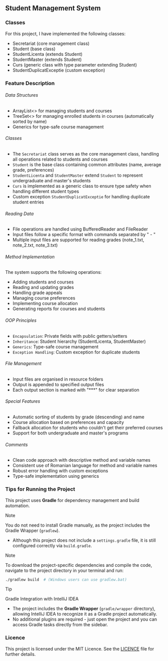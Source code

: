 ## Student Management System 

### Classes

For this project, I have implemented the following classes:
- Secretariat (core management class)
- Student (base class)
- StudentLicenta (extends Student)
- StudentMaster (extends Student)
- Curs (generic class with type parameter extending Student)
- StudentDuplicatExceptie (custom exception)

### Feature Description

###### Data Structures
- ArrayList<> for managing students and courses
- TreeSet<> for managing enrolled students in courses (automatically sorted by name)
- Generics for type-safe course management

###### Classes
- The `Secretariat` class serves as the core management class, handling all operations related to students and courses
- `Student` is the base class containing common attributes (name, average grade, preferences)
- `StudentLicenta` and `StudentMaster` extend `Student` to represent undergraduate and master's students
- `Curs` is implemented as a generic class to ensure type safety when handling different student types
- Custom exception `StudentDuplicatExceptie` for handling duplicate student entries

###### Reading Data
- File operations are handled using BufferedReader and FileReader
- Input files follow a specific format with commands separated by " - "
- Multiple input files are supported for reading grades (note_1.txt, note_2.txt, note_3.txt)

###### Method Implementation
The system supports the following operations:
- Adding students and courses
- Reading and updating grades
- Handling grade appeals
- Managing course preferences
- Implementing course allocation
- Generating reports for courses and students

###### OOP Principles
- `Encapsulation`: Private fields with public getters/setters
- `Inheritance`: Student hierarchy (StudentLicenta, StudentMaster)
- `Generics`: Type-safe course management
- `Exception Handling`: Custom exception for duplicate students

###### File Management
- Input files are organised in resource folders
- Output is appended to specified output files
- Each output section is marked with "***" for clear separation

###### Special Features
- Automatic sorting of students by grade (descending) and name
- Course allocation based on preferences and capacity
- Fallback allocation for students who couldn't get their preferred courses
- Support for both undergraduate and master's programs

###### Comments
- Clean code approach with descriptive method and variable names
- Consistent use of Romanian language for method and variable names
- Robust error handling with custom exceptions
- Type-safe implementation using generics

### Tips for Running the Project

This project uses **Gradle** for dependency management and build automation.  

> [!NOTE]  
> You do not need to install Gradle manually, as the project includes the Gradle Wrapper (`gradlew`).
- Although this project does not include a `settings.gradle` file, it is still configured correctly via `build.gradle`.  

> [!NOTE]  
> To download the project-specific dependencies and compile the code, navigate to the project directory in your terminal and run:  
 ```bash
 ./gradlew build  # (Windows users can use gradlew.bat)
```

> [!TIP]  
> Gradle Integration with IntelliJ IDEA

- The project includes the **Gradle Wrapper** (`gradle/wrapper` directory), allowing IntelliJ IDEA to recognize it as a Gradle project automatically.
- No additional plugins are required - just open the project and you can access Gradle tasks directly from the sidebar.

### Licence

This project is licensed under the MIT Licence. See the [LICENCE](./LICENSE) file for further details.
